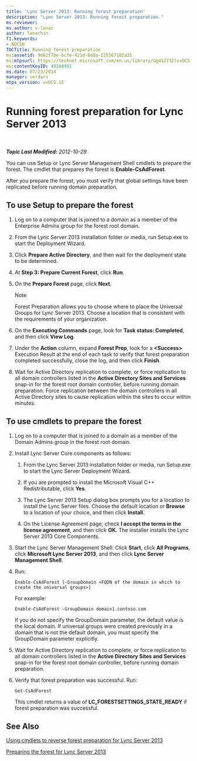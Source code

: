 ```yaml
---
title: 'Lync Server 2013: Running forest preparation'
description: "Lync Server 2013: Running forest preparation."
ms.reviewer: 
ms.author: v-lanac
author: lanachin
f1.keywords:
- NOCSH
TOCTitle: Running forest preparation
ms:assetid: 9d62f7be-bcfe-421d-8d8a-225567102a35
ms:mtpsurl: https://technet.microsoft.com/en-us/library/Gg412732(v=OCS.15)
ms:contentKeyID: 48184991
ms.date: 07/23/2014
manager: serdars
mtps_version: v=OCS.15
---
```


# Running forest preparation for Lync Server 2013

<div data-xmlns="http://www.w3.org/1999/xhtml">

<div class="topic" data-xmlns="http://www.w3.org/1999/xhtml" data-msxsl="urn:schemas-microsoft-com:xslt" data-cs="https://msdn.microsoft.com/">

<div data-asp="https://msdn2.microsoft.com/asp">



</div>

<div id="mainSection">

<div id="mainBody">

<span> </span>

_**Topic Last Modified:** 2012-10-29_

You can use Setup or Lync Server Management Shell cmdlets to prepare the forest. The cmdlet that prepares the forest is **Enable-CsAdForest**.

After you prepare the forest, you must verify that global settings have been replicated before running domain preparation.

<div>

## To use Setup to prepare the forest

1.  Log on to a computer that is joined to a domain as a member of the Enterprise Admins group for the forest root domain.

2.  From the Lync Server 2013 installation folder or media, run Setup.exe to start the Deployment Wizard.

3.  Click **Prepare Active Directory**, and then wait for the deployment state to be determined.

4.  At **Step 3: Prepare Current Forest**, click **Run**.

5.  On the **Prepare Forest** page, click **Next**.
    
    <div>
    

    > [!NOTE]  
    > Forest Preparation allows you to choose where to place the Universal Groups for Lync Server 2013. Choose a location that is consistent with the requirements of your organization.

    
    </div>

6.  On the **Executing Commands** page, look for **Task status: Completed**, and then click **View Log**.

7.  Under the **Action** column, expand **Forest Prep**, look for a **\<Success\>** Execution Result at the end of each task to verify that forest preparation completed successfully, close the log, and then click **Finish**.

8.  Wait for Active Directory replication to complete, or force replication to all domain controllers listed in the **Active Directory Sites and Services** snap-in for the forest root domain controller, before running domain preparation. Force replication between the domain controllers in all Active Directory sites to cause replication within the sites to occur within minutes.

</div>

<div>

## To use cmdlets to prepare the forest

1.  Log on to a computer that is joined to a domain as a member of the Domain Admins group in the forest root domain.

2.  Install Lync Server Core components as follows:
    
    1.  From the Lync Server 2013 installation folder or media, run Setup.exe to start the Lync Server Deployment Wizard.
    
    2.  If you are prompted to install the Microsoft Visual C++ Redistributable, click **Yes**.
    
    3.  The Lync Server 2013 Setup dialog box prompts you for a location to install the Lync Server files. Choose the default location or **Browse** to a location of your choice, and then click **Install**.
    
    4.  On the License Agreement page, check **I accept the terms in the license agreement**, and then click **OK**. The installer installs the Lync Server 2013 Core Components.

3.  Start the Lync Server Management Shell: Click **Start**, click **All Programs**, click **Microsoft Lync Server 2013**, and then click **Lync Server Management Shell**.

4.  Run:
    
        Enable-CsAdForest [-GroupDomain <FQDN of the domain in which to create the universal groups>]
    
    For example:
    
        Enable-CsAdForest -GroupDomain domain1.contoso.com 
    
    If you do not specify the GroupDomain parameter, the default value is the local domain. If universal groups were created previously in a domain that is not the default domain, you must specify the GroupDomain parameter explicitly.

5.  Wait for Active Directory replication to complete, or force replication to all domain controllers listed in the **Active Directory Sites and Services** snap-in for the forest root domain controller, before running domain preparation.

6.  Verify that forest preparation was successful. Run:
    
        Get-CsAdForest 
    
    This cmdlet returns a value of **LC\_FORESTSETTINGS\_STATE\_READY** if forest preparation was successful.

</div>

<div>

## See Also


[Using cmdlets to reverse forest preparation for Lync Server 2013](lync-server-2013-using-cmdlets-to-reverse-forest-preparation.md)  


[Preparing the forest for Lync Server 2013](lync-server-2013-preparing-the-forest.md)  
  

</div>

</div>

<span> </span>

</div>

</div>

</div>

